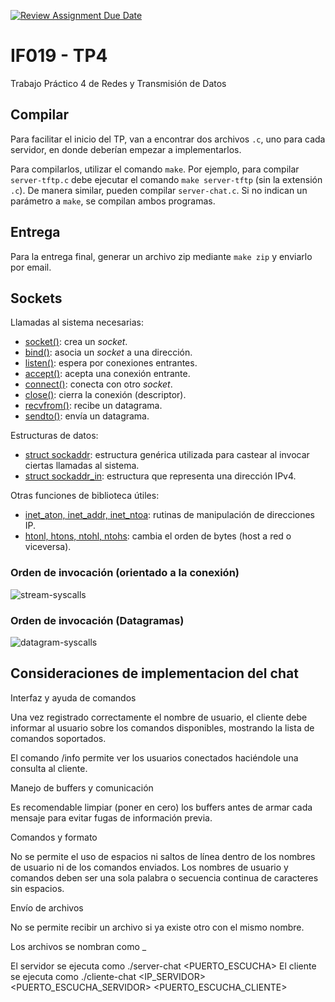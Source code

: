 [![Review Assignment Due Date](https://classroom.github.com/assets/deadline-readme-button-22041afd0340ce965d47ae6ef1cefeee28c7c493a6346c4f15d667ab976d596c.svg)](https://classroom.github.com/a/4JwrUkEc)
# IF019 - TP4

Trabajo Práctico 4 de Redes y Transmisión de Datos

## Compilar

Para facilitar el inicio del TP, van a encontrar dos archivos `.c`, uno para cada servidor, en donde deberían empezar a implementarlos.

Para compilarlos, utilizar el comando `make`. Por ejemplo, para compilar `server-tftp.c` debe ejecutar el comando `make server-tftp` (sin la extensión `.c`). De manera similar, pueden compilar `server-chat.c`. Si no indican un parámetro a `make`, se compilan ambos programas.

## Entrega

Para la entrega final, generar un archivo zip mediante `make zip` y enviarlo por email.

## Sockets

Llamadas al sistema necesarias:

- [socket()](https://www.man7.org/linux/man-pages/man2/socket.2.html): crea un *socket*.
- [bind()](https://man7.org/linux/man-pages/man2/bind.2.html): asocia un *socket* a una dirección.
- [listen()](https://man7.org/linux/man-pages/man2/listen.2.html): espera por conexiones entrantes.
- [accept()](https://man7.org/linux/man-pages/man2/accept.2.html): acepta una conexión entrante.
- [connect()](https://man7.org/linux/man-pages/man2/connect.2.html): conecta con otro *socket*.
- [close()](https://man7.org/linux/man-pages/man2/close.2.html): cierra la conexión (descriptor).
- [recvfrom()](https://man7.org/linux/man-pages/man2/recvmsg.2.html): recibe un datagrama.
- [sendto()](https://man7.org/linux/man-pages/man2/send.2.html): envía un datagrama.

Estructuras de datos:

- [struct sockaddr](https://man7.org/linux/man-pages/man3/sockaddr.3type.html): estructura genérica utilizada para castear al invocar ciertas llamadas al sistema.
- [struct sockaddr_in](https://man7.org/linux/man-pages/man3/sockaddr.3type.html): estructura que representa una dirección IPv4.

Otras funciones de biblioteca útiles:

- [inet_aton, inet_addr, inet_ntoa](https://man7.org/linux/man-pages/man3/inet_addr.3.html): rutinas de manipulación de direcciones IP.
- [htonl, htons, ntohl, ntohs](https://man7.org/linux/man-pages/man3/htons.3.html): cambia el orden de bytes (host a red o viceversa).

### Orden de invocación (orientado a la conexión)

![stream-syscalls](assets/stream-sockets.png)

### Orden de invocación (Datagramas)

![datagram-syscalls](assets/datagram-socket.png)


## Consideraciones de implementacion del chat
Interfaz y ayuda de comandos

Una vez registrado correctamente el nombre de usuario, el cliente debe informar al usuario sobre los comandos disponibles, mostrando la lista de comandos soportados.

El comando /info permite ver los usuarios conectados haciéndole una consulta al cliente. 

Manejo de buffers y comunicación

Es recomendable limpiar (poner en cero) los buffers antes de armar cada mensaje para evitar fugas de información previa.

Comandos y formato

No se permite el uso de espacios ni saltos de línea dentro de los nombres de usuario ni de los comandos enviados. Los nombres de usuario y comandos deben ser una sola palabra o secuencia continua de caracteres sin espacios.

Envío de archivos  

No se permite recibir un archivo si ya existe otro con el mismo nombre. 


Los archivos se nombran como <nombre emisor>_<nombre archivo>

El servidor se ejecuta como ./server-chat <PUERTO_ESCUCHA>
El cliente se ejecuta como ./cliente-chat <IP_SERVIDOR> <PUERTO_ESCUCHA_SERVIDOR> <PUERTO_ESCUCHA_CLIENTE>